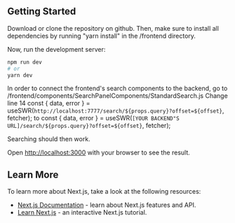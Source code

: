 ## Getting Started

Download or clone the repository on github. Then, make sure to install
all dependencies by running "yarn install" in the /frontend directory.

Now, run the development server:

```bash
npm run dev
# or
yarn dev
```

In order to connect the frontend's search components to the backend, go to
/frontend/components/SearchPanelComponents/StandardSearch.js
Change line 14 
const { data, error } = useSWR(`http://localhost:7777/search/${props.query}?offset=${offset}`, fetcher);
to
const { data, error } = useSWR(`[YOUR BACKEND"S URL]/search/${props.query}?offset=${offset}`, fetcher);

Searching should then work.

Open [http://localhost:3000](http://localhost:3000) with your browser to see the result.

## Learn More

To learn more about Next.js, take a look at the following resources:

- [Next.js Documentation](https://nextjs.org/docs) - learn about Next.js features and API.
- [Learn Next.js](https://nextjs.org/learn) - an interactive Next.js tutorial.
